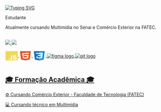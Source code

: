 
<a href="https://git.io/typing-svg"><img src="https://readme-typing-svg.demolab.com?font=Fira+Code&pause=1000&random=false&width=435&lines=Ol%C3%A1%2C+meu+nome+%C3%A9+Vitor!!!" alt="Typing SVG" /></a>

<div>
<p>Estudante</p> 

<p>Atualmente cursando Multimídia no Senai e Comércio Exterior na FATEC.</p>
</div>

<br>
<div>
 <a href="https://github.com/VitorSilvestreM">
  <img height="180em" src="https://github-readme-stats.vercel.app/api?username=VitorSilvestreM&show_icons=true&theme=dark&include_all_commits=true&count_private=false"/>
  <img height="180em" src="https://github-readme-stats.vercel.app/api/top-langs/?username=VitorSilvestreM&layout=compact&langs_count=7&theme=dark"/>
</div>

<div style="display: inline_block"><br>
  <img align="center" alt="Tadeu-Js" height="30" width="40" src="https://raw.githubusercontent.com/devicons/devicon/master/icons/javascript/javascript-plain.svg">
  <img align="center" alt="Tadeu-HTML" height="30" width="40" src="https://raw.githubusercontent.com/devicons/devicon/master/icons/html5/html5-original.svg">
  <img align="center" alt="Tadeu-CSS" height="30" width="40" src="https://raw.githubusercontent.com/devicons/devicon/master/icons/css3/css3-original.svg">

  <img align="center"  alt="figma logo" height="30" width="40" src="https://cdn.jsdelivr.net/gh/devicons/devicon/icons/figma/figma-original.svg"/>
  <img align="center"  alt="git logo" height="30" width="40" src="https://cdn.simpleicons.org/git/F05032"/>
  

</div>

<br>

<div>
  <h2>🎓 Formação Acadêmica 🎓</h2> 
    <p>⚙️ Cursando Comércio Exterior - Faculdade de Tecnologia (FATEC)</p> 
    <p>💻 Cursando técnico em Multimídia</p> 
    
</div>
